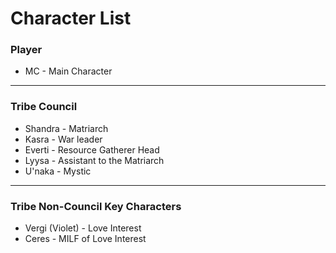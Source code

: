 # Character List
<h3>Player</h3>
<ul>
<li>MC - Main Character</li>
</ul>
<hr/>
<h3>Tribe Council</h3>
<ul>
<li>Shandra - Matriarch</li>
<li>Kasra - War leader</li>
<li>Everti - Resource Gatherer Head</li>
<li>Lyysa - Assistant to the Matriarch</li>
<li>U'naka - Mystic</li>
</ul>
<hr/>
<h3>Tribe Non-Council Key Characters</h3>
<ul>
<li>Vergi (Violet) - Love Interest</li>
<li>Ceres - MILF of Love Interest</li>
</ul>
